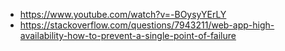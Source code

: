 * https://www.youtube.com/watch?v=-BOysyYErLY
* https://stackoverflow.com/questions/7943211/web-app-high-availability-how-to-prevent-a-single-point-of-failure
